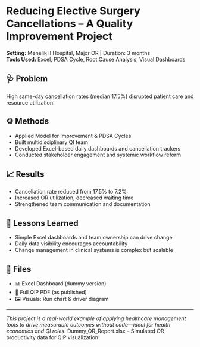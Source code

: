 # Reducing Elective Surgery Cancellations – A Quality Improvement Project

**Setting:** Menelik II Hospital, Major OR | Duration: 3 months  
**Tools Used:** Excel, PDSA Cycle, Root Cause Analysis, Visual Dashboards

## 🩺 Problem
High same-day cancellation rates (median 17.5%) disrupted patient care and resource utilization.

## ⚙️ Methods
- Applied Model for Improvement & PDSA Cycles
- Built multidisciplinary QI team
- Developed Excel-based daily dashboards and cancellation trackers
- Conducted stakeholder engagement and systemic workflow reform

## 📈 Results
- Cancellation rate reduced from 17.5% to 7.2%
- Increased OR utilization, decreased waiting time
- Strengthened team communication and documentation

## 🧩 Lessons Learned
- Simple Excel dashboards and team ownership can drive change
- Daily data visibility encourages accountability
- Change management in clinical systems is complex but scalable

## 📁 Files
- 📊 Excel Dashboard (dummy version)
- 📄 Full QIP PDF (as published)
- 🖼️ Visuals: Run chart & driver diagram

---
*This project is a real-world example of applying healthcare management tools to drive measurable outcomes without code—ideal for health economics and QI roles.*
Dummy_OR_Report.xlsx – Simulated OR productivity data for QIP visualization
